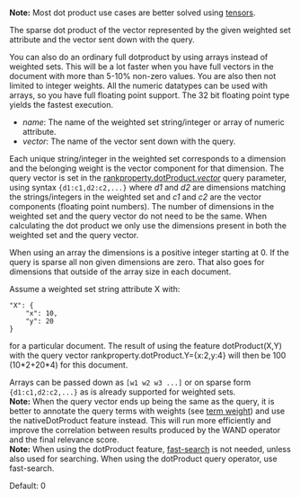 <br />

**Note:** Most dot product use cases are better solved using [tensors](https://docs.vespa.ai/en/tensor-user-guide.html).

The sparse dot product of the vector represented by the given weighted set attribute and the vector sent down with the query.

You can also do an ordinary full dotproduct by using arrays instead of weighted sets. This will be a lot faster when you have full vectors in the document with more than 5-10% non-zero values. You are also then not limited to integer weights. All the numeric datatypes can be used with arrays, so you have full floating point support. The 32 bit floating point type yields the fastest execution.

* *name*: The name of the weighted set string/integer or array of numeric attribute.
* *vector*: The name of the vector sent down with the query.

Each unique string/integer in the weighted set corresponds to a dimension and the belonging weight is the vector component for that dimension. The query vector is set in the [rankproperty.dotProduct.*vector*](https://docs.vespa.ai/en/reference/query-api-reference.html#ranking.properties) query parameter, using syntax `{d1:c1,d2:c2,...}` where *d1* and *d2* are dimensions matching the strings/integers in the weighted set and *c1* and *c2* are the vector components (floating point numbers). The number of dimensions in the weighted set and the query vector do not need to be the same. When calculating the dot product we only use the dimensions present in both the weighted set and the query vector.

When using an array the dimensions is a positive integer starting at 0. If the query is sparse all non given dimensions are zero. That also goes for dimensions that outside of the array size in each document.

Assume a weighted set string attribute X with:

```
"X": {
    "x": 10,
    "y": 20
}
```

for a particular document. The result of using the feature dotProduct(X,Y) with the query vector rankproperty.dotProduct.Y={x:2,y:4} will then be 100 (10\*2+20\*4) for this document.

Arrays can be passed down as `[w1 w2 w3 ...]` or on sparse form `{d1:c1,d2:c2,...}` as is already supported for weighted sets.  
**Note:** When the query vector ends up being the same as the query, it is better to annotate the query terms with weights (see [term weight](https://docs.vespa.ai/en/reference/simple-query-language-reference.html#term-weight)) and use the nativeDotProduct feature instead. This will run more efficiently and improve the correlation between results produced by the WAND operator and the final relevance score.  
**Note:** When using the dotProduct feature, [fast-search](https://docs.vespa.ai/en/attributes.html#fast-search) is not needed, unless also used for searching. When using the dotProduct query operator, use fast-search.

Default: 0